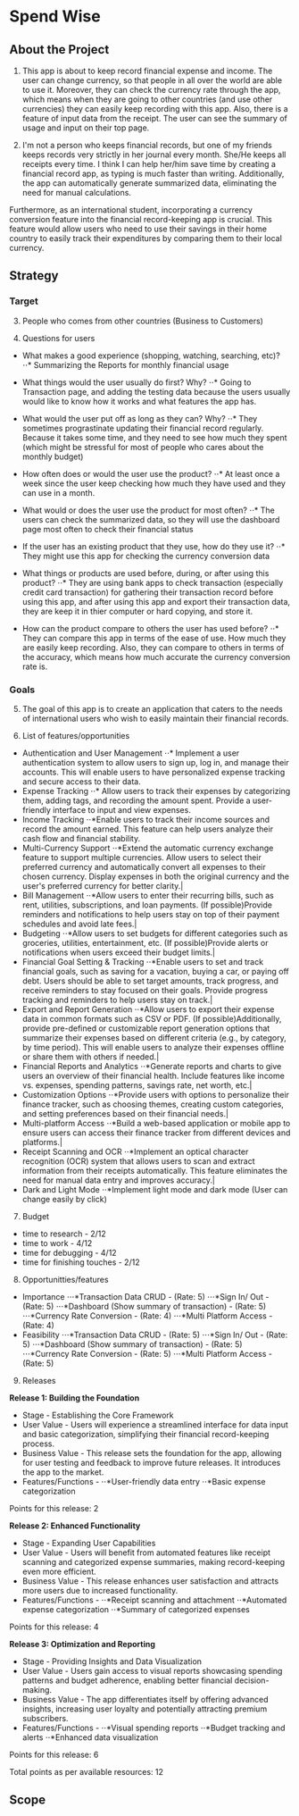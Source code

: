 # Spend Wise

## About the Project

1. This app is about to keep record financial expense and income.
   The user can change currency, so that people in all over the world are able to use it.
   Moreover, they can check the currency rate through the app, which means when they are going to other countries (and use other currencies) they can easily keep recording with this app.
   Also, there is a feature of input data from the receipt.
   The user can see the summary of usage and input on their top page.

2. I'm not a person who keeps financial records, but one of my friends keeps records very strictly in her journal every month. She/He keeps all receipts every time. I think I can help her/him save time by creating a financial record app, as typing is much faster than writing. Additionally, the app can automatically generate summarized data, eliminating the need for manual calculations.

Furthermore, as an international student, incorporating a currency conversion feature into the financial record-keeping app is crucial. This feature would allow users who need to use their savings in their home country to easily track their expenditures by comparing them to their local currency.

## Strategy

### Target

3. People who comes from other countries (Business to Customers)

4. Questions for users

- What makes a good experience (shopping, watching, searching, etc)?
  ⋅⋅\* Summarizing the Reports for monthly financial usage

- What things would the user usually do first? Why?
  ⋅⋅\* Going to Transaction page, and adding the testing data because the users usually would like to know how it works and what features the app has.

- What would the user put off as long as they can? Why?
  ⋅⋅\* They sometimes prograstinate updating their financial record regularly. Because it takes some time, and they need to see how much they spent (which might be stressful for most of people who cares about the monthly budget)

- How often does or would the user use the product?
  ⋅⋅\* At least once a week since the user keep checking how much they have used and they can use in a month.

- What would or does the user use the product for most often?
  ⋅⋅\* The users can check the summarized data, so they will use the dashboard page most often to check their financial status

- If the user has an existing product that they use, how do they use it?
  ⋅⋅\* They might use this app for checking the currency conversion data

- What things or products are used before, during, or after using this product?
  ⋅⋅\* They are using bank apps to check transaction (especially credit card transaction) for gathering their transaction record before using this app, and after using this app and export their transaction data, they are keep it in thier computer or hard copying, and store it.

- How can the product compare to others the user has used before?
  ⋅⋅\* They can compare this app in terms of the ease of use. How much they are easily keep recording. Also, they can compare to others in terms of the accuracy, which means how much accurate the currency conversion rate is.

### Goals

5. The goal of this app is to create an application that caters to the needs of international users who wish to easily maintain their financial records.

6. List of features/opportunities

- Authentication and User Management
  ⋅⋅\* Implement a user authentication system to allow users to sign up, log in, and manage their accounts. This will enable users to have personalized expense tracking and secure access to their data.
- Expense Tracking
  ⋅⋅\* Allow users to track their expenses by categorizing them, adding tags, and recording the amount spent. Provide a user-friendly interface to input and view expenses.
- Income Tracking
  ⋅⋅\*Enable users to track their income sources and record the amount earned. This feature can help users analyze their cash flow and financial stability.
- Multi-Currency Support
  ⋅⋅\*Extend the automatic currency exchange feature to support multiple currencies. Allow users to select their preferred currency and automatically convert all expenses to their chosen currency. Display expenses in both the original currency and the user's preferred currency for better clarity.|
- Bill Management
  ⋅⋅\*Allow users to enter their recurring bills, such as rent, utilities, subscriptions, and loan payments. (If possible)Provide reminders and notifications to help users stay on top of their payment schedules and avoid late fees.|
- Budgeting
  ⋅⋅\*Allow users to set budgets for different categories such as groceries, utilities, entertainment, etc. (If possible)Provide alerts or notifications when users exceed their budget limits.|
- Financial Goal Setting & Tracking
  ⋅⋅\*Enable users to set and track financial goals, such as saving for a vacation, buying a car, or paying off debt. Users should be able to set target amounts, track progress, and receive reminders to stay focused on their goals. Provide progress tracking and reminders to help users stay on track.|
- Export and Report Generation
  ⋅⋅\*Allow users to export their expense data in common formats such as CSV or PDF. (If possible)Additionally, provide pre-defined or customizable report generation options that summarize their expenses based on different criteria (e.g., by category, by time period). This will enable users to analyze their expenses offline or share them with others if needed.|
- Financial Reports and Analytics
  ⋅⋅\*Generate reports and charts to give users an overview of their financial health. Include features like income vs. expenses, spending patterns, savings rate, net worth, etc.|
- Customization Options
  ⋅⋅\*Provide users with options to personalize their finance tracker, such as choosing themes, creating custom categories, and setting preferences based on their financial needs.|
- Multi-platform Access
  ⋅⋅\*Build a web-based application or mobile app to ensure users can access their finance tracker from different devices and platforms.|
- Receipt Scanning and OCR
  ⋅⋅\*Implement an optical character recognition (OCR) system that allows users to scan and extract information from their receipts automatically. This feature eliminates the need for manual data entry and improves accuracy.|
- Dark and Light Mode
  ⋅⋅\*Implement light mode and dark mode (User can change easily by click)

7. Budget

- time to research - 2/12
- time to work - 4/12
- time for debugging - 4/12
- time for finishing touches - 2/12

8. Opportunitties/features

- Importance
  ⋅⋅⋅\*Transaction Data CRUD - (Rate: 5)
  ⋅⋅⋅\*Sign In/ Out - (Rate: 5)
  ⋅⋅⋅\*Dashboard (Show summary of transaction) - (Rate: 5)
  ⋅⋅⋅\*Currency Rate Conversion - (Rate: 4)
  ⋅⋅⋅\*Multi Platform Access - (Rate: 4)
- Feasibility
  ⋅⋅⋅\*Transaction Data CRUD - (Rate: 5)
  ⋅⋅⋅\*Sign In/ Out - (Rate: 5)
  ⋅⋅⋅\*Dashboard (Show summary of transaction) - (Rate: 5)
  ⋅⋅⋅\*Currency Rate Conversion - (Rate: 5)
  ⋅⋅⋅\*Multi Platform Access - (Rate: 5)

9. Releases

**Release 1: Building the Foundation**

- Stage - Establishing the Core Framework
- User Value - Users will experience a streamlined interface for data input and basic categorization, simplifying their financial record-keeping process.
- Business Value - This release sets the foundation for the app, allowing for user testing and feedback to improve future releases. It introduces the app to the market.
- Features/Functions -
  ⋅⋅\*User-friendly data entry
  ⋅⋅\*Basic expense categorization

Points for this release: 2

**Release 2: Enhanced Functionality**

- Stage - Expanding User Capabilities
- User Value - Users will benefit from automated features like receipt scanning and categorized expense summaries, making record-keeping even more efficient.
- Business Value - This release enhances user satisfaction and attracts more users due to increased functionality.
- Features/Functions -
  ⋅⋅\*Receipt scanning and attachment
  ⋅⋅\*Automated expense categorization
  ⋅⋅\*Summary of categorized expenses

Points for this release: 4

**Release 3: Optimization and Reporting**

- Stage - Providing Insights and Data Visualization
- User Value - Users gain access to visual reports showcasing spending patterns and budget adherence, enabling better financial decision-making.
- Business Value - The app differentiates itself by offering advanced insights, increasing user loyalty and potentially attracting premium subscribers.
- Features/Functions -
  ⋅⋅\*Visual spending reports
  ⋅⋅\*Budget tracking and alerts
  ⋅⋅\*Enhanced data visualization

Points for this release: 6

Total points as per available resources: 12

## Scope
